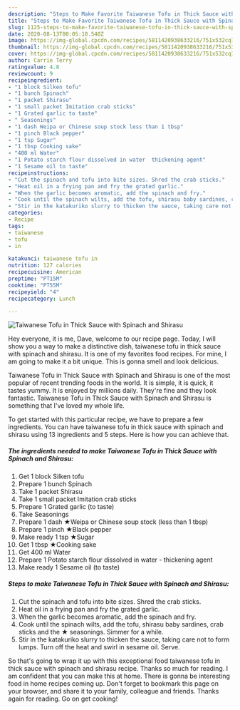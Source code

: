 ```yaml
---
description: "Steps to Make Favorite Taiwanese Tofu in Thick Sauce with Spinach and Shirasu"
title: "Steps to Make Favorite Taiwanese Tofu in Thick Sauce with Spinach and Shirasu"
slug: 1125-steps-to-make-favorite-taiwanese-tofu-in-thick-sauce-with-spinach-and-shirasu
date: 2020-08-13T00:05:10.540Z
image: https://img-global.cpcdn.com/recipes/5811420938633216/751x532cq70/taiwanese-tofu-in-thick-sauce-with-spinach-and-shirasu-recipe-main-photo.jpg
thumbnail: https://img-global.cpcdn.com/recipes/5811420938633216/751x532cq70/taiwanese-tofu-in-thick-sauce-with-spinach-and-shirasu-recipe-main-photo.jpg
cover: https://img-global.cpcdn.com/recipes/5811420938633216/751x532cq70/taiwanese-tofu-in-thick-sauce-with-spinach-and-shirasu-recipe-main-photo.jpg
author: Carrie Terry
ratingvalue: 4.8
reviewcount: 9
recipeingredient:
- "1 block Silken tofu"
- "1 bunch Spinach"
- "1 packet Shirasu"
- "1 small packet Imitation crab sticks"
- "1 Grated garlic to taste"
- " Seasonings"
- "1 dash Weipa or Chinese soup stock less than 1 tbsp"
- "1 pinch Black pepper"
- "1 tsp Sugar"
- "1 tbsp Cooking sake"
- "400 ml Water"
- "1 Potato starch flour dissolved in water  thickening agent"
- "1 Sesame oil to taste"
recipeinstructions:
- "Cut the spinach and tofu into bite sizes. Shred the crab sticks."
- "Heat oil in a frying pan and fry the grated garlic."
- "When the garlic becomes aromatic, add the spinach and fry."
- "Cook until the spinach wilts, add the tofu, shirasu baby sardines, crab sticks and the ★ seasonings. Simmer for a while."
- "Stir in the katakuriko slurry to thicken the sauce, taking care not to form lumps. Turn off the heat and swirl in sesame oil. Serve."
categories:
- Recipe
tags:
- taiwanese
- tofu
- in

katakunci: taiwanese tofu in 
nutrition: 127 calories
recipecuisine: American
preptime: "PT15M"
cooktime: "PT55M"
recipeyield: "4"
recipecategory: Lunch

---
```



![Taiwanese Tofu in Thick Sauce with Spinach and Shirasu](https://img-global.cpcdn.com/recipes/5811420938633216/751x532cq70/taiwanese-tofu-in-thick-sauce-with-spinach-and-shirasu-recipe-main-photo.jpg)

Hey everyone, it is me, Dave, welcome to our recipe page. Today, I will show you a way to make a distinctive dish, taiwanese tofu in thick sauce with spinach and shirasu. It is one of my favorites food recipes. For mine, I am going to make it a bit unique. This is gonna smell and look delicious.



Taiwanese Tofu in Thick Sauce with Spinach and Shirasu is one of the most popular of recent trending foods in the world. It is simple, it is quick, it tastes yummy. It is enjoyed by millions daily. They're fine and they look fantastic. Taiwanese Tofu in Thick Sauce with Spinach and Shirasu is something that I've loved my whole life.


To get started with this particular recipe, we have to prepare a few ingredients. You can have taiwanese tofu in thick sauce with spinach and shirasu using 13 ingredients and 5 steps. Here is how you can achieve that.

<!--inarticleads1-->

##### The ingredients needed to make Taiwanese Tofu in Thick Sauce with Spinach and Shirasu:

1. Get 1 block Silken tofu
1. Prepare 1 bunch Spinach
1. Take 1 packet Shirasu
1. Take 1 small packet Imitation crab sticks
1. Prepare 1 Grated garlic (to taste)
1. Take  Seasonings
1. Prepare 1 dash ★Weipa or Chinese soup stock (less than 1 tbsp)
1. Prepare 1 pinch ★Black pepper
1. Make ready 1 tsp ★Sugar
1. Get 1 tbsp ★Cooking sake
1. Get 400 ml Water
1. Prepare 1 Potato starch flour dissolved in water - thickening agent
1. Make ready 1 Sesame oil (to taste)




<!--inarticleads2-->

##### Steps to make Taiwanese Tofu in Thick Sauce with Spinach and Shirasu:

1. Cut the spinach and tofu into bite sizes. Shred the crab sticks.
1. Heat oil in a frying pan and fry the grated garlic.
1. When the garlic becomes aromatic, add the spinach and fry.
1. Cook until the spinach wilts, add the tofu, shirasu baby sardines, crab sticks and the ★ seasonings. Simmer for a while.
1. Stir in the katakuriko slurry to thicken the sauce, taking care not to form lumps. Turn off the heat and swirl in sesame oil. Serve.




So that's going to wrap it up with this exceptional food taiwanese tofu in thick sauce with spinach and shirasu recipe. Thanks so much for reading. I am confident that you can make this at home. There is gonna be interesting food in home recipes coming up. Don't forget to bookmark this page on your browser, and share it to your family, colleague and friends. Thanks again for reading. Go on get cooking!
